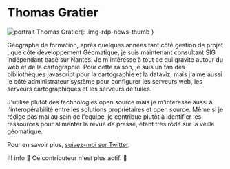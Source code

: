 # Thomas Gratier

![portrait Thomas Gratier](https://cdn.geotribu.fr/img/internal/contributeurs/tgra.png "portrait Thomas Gratier"){: .img-rdp-news-thumb }

Géographe de formation, après quelques années tant côté gestion de projet , que côté développement Géomatique, je suis maintenant consultant SIG indépendant basé sur Nantes. Je m'intéresse à tout ce qui gravite autour du web et de la cartographie. Pour cette raison, je suis un fan des bibliothèques javascript pour la cartographie et la dataviz, mais j'aime aussi le côté administrateur système pour configurer les serveurs web, les serveurs cartographiques et les serveurs de tuiles.

J'utilise plutôt des technologies open source mais je m'intéresse aussi à l'interopérabilité entre les solutions propriétaires et open source. Même si je rédige pas mal au sein de l'équipe, je contribue plutôt à identifier les ressources pour alimenter la revue de presse, étant très rôdé sur la veille géomatique.

Pour en savoir plus, [suivez-moi sur Twitter](https://twitter.com/ThomasG77).

!!! info
    :moyai: Ce contributeur n'est plus actif. :wave:

